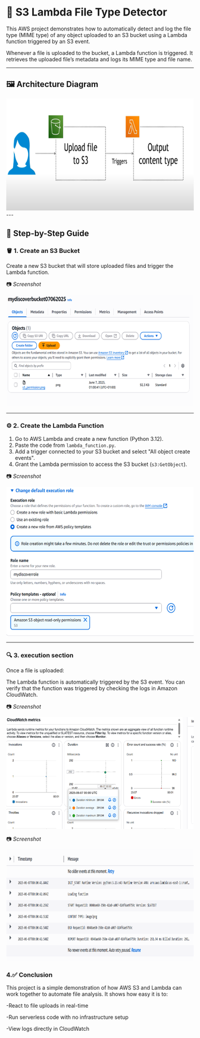 # 📁 S3 Lambda File Type Detector

This AWS project demonstrates how to automatically detect and log the file type (MIME type) of any object uploaded to an S3 bucket using a Lambda function triggered by an S3 event.

Whenever a file is uploaded to the bucket, a Lambda function is triggered. It retrieves the uploaded file’s metadata and logs its MIME type and file name.

---

## 🖼️ Architecture Diagram

<img src="images/diagram1.png" alt="Architecture Diagram" width="600" height="300"/>
---

## 🚀 Step-by-Step Guide

### 🪣 1. Create an S3 Bucket

Create a new S3 bucket that will store uploaded files and trigger the Lambda function.

📷 *Screenshot* 

<img src="images/s3bucket.png"  width="600" height="300"/>

---

### ⚙️ 2. Create the Lambda Function

1. Go to AWS Lambda and create a new function (Python 3.12).
2. Paste the code from `lambda_function.py`.
3. Add a trigger connected to your S3 bucket and select "All object create events".
4. Grant the Lambda permission to access the S3 bucket (`s3:GetObject`).

📷 *Screenshot*  

<img src="images/s3_permission.png"  width="600" height="400"/>

---
### 🔍 3. execution section
Once a file is uploaded:

The Lambda function is automatically triggered by the S3 event. You can verify that the function was triggered by checking the logs in Amazon CloudWatch.

📷 *Screenshot* 

<img src="images/showrunningfunction.png"  width="600" height="300"/>


📷 *Screenshot*

<img src="images/result.png"  width="600" height="300"/>

### 4.✅ Conclusion
This project is a simple demonstration of how AWS S3 and Lambda can work together to automate file analysis. It shows how easy it is to:

-React to file uploads in real-time

-Run serverless code with no infrastructure setup

-View logs directly in CloudWatch
